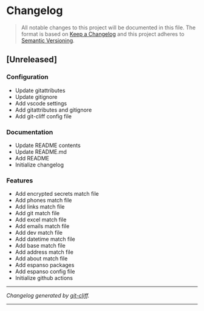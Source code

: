 # Changelog

> All notable changes to this project will be documented in this file. The format is based on
[Keep a Changelog](http://keepachangelog.com/) and this project adheres to
[Semantic Versioning](http://semver.org/).

## [Unreleased]

### Configuration

- Update gitattributes
- Update gitignore
- Add vscode settings
- Add gitattributes and gitignore
- Add git-cliff config file

### Documentation

- Update README contents
- Update README.md
- Add README
- Initialize changelog

### Features

- Add encrypted secrets match file
- Add phones match file
- Add links match file
- Add git match file
- Add excel match file
- Add emails match file
- Add dev match file
- Add datetime match file
- Add base match file
- Add address match file
- Add about match file
- Add espanso packages
- Add espanso config file
- Initialize github actions

***
*Changelog generated by [git-cliff](https://github.com/orhun/git-cliff).*
***

